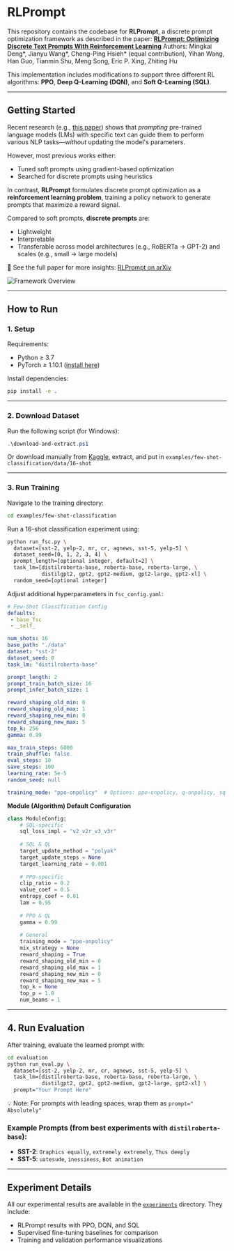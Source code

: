 # RLPrompt

This repository contains the codebase for **RLPrompt**, a discrete prompt optimization framework as described in the paper:
**[RLPrompt: Optimizing Discrete Text Prompts With Reinforcement Learning](https://arxiv.org/abs/2205.12548)**
Authors: Mingkai Deng\*, Jianyu Wang\*, Cheng-Ping Hsieh\* (equal contribution), Yihan Wang, Han Guo, Tianmin Shu, Meng Song, Eric P. Xing, Zhiting Hu

This implementation includes modifications to support three different RL algorithms: **PPO**, **Deep Q-Learning (DQN)**, and **Soft Q-Learning (SQL)**.

---

## Getting Started

Recent research (e.g., [this paper](https://arxiv.org/abs/2107.13586)) shows that *prompting* pre-trained language models (LMs) with specific text can guide them to perform various NLP tasks—*without* updating the model's parameters.

However, most previous works either:

* Tuned soft prompts using gradient-based optimization
* Searched for discrete prompts using heuristics

In contrast, **RLPrompt** formulates discrete prompt optimization as a **reinforcement learning problem**, training a policy network to generate prompts that maximize a reward signal.

Compared to soft prompts, **discrete prompts** are:

* Lightweight
* Interpretable
* Transferable across model architectures (e.g., RoBERTa → GPT-2) and scales (e.g., small → large models)

📖 See the full paper for more insights: [RLPrompt on arXiv](https://arxiv.org/abs/2205.12548)

![Framework Overview](figure.png)

---

## How to Run

### 1. Setup

Requirements:

* Python ≥ 3.7
* PyTorch ≥ 1.10.1 ([install here](https://pytorch.org/get-started/locally/))

Install dependencies:

```bash
pip install -e .
```

---

### 2. Download Dataset

Run the following script (for Windows):

```powershell
.\download-and-extract.ps1
```

Or download manually from [Kaggle](https://www.kaggle.com/datasets/riozulfandy04/rl-prompt-16-shot-classification-dataset), extract, and put in `examples/few-shot-classification/data/16-shot`

---

### 3. Run Training

Navigate to the training directory:

```bash
cd examples/few-shot-classification
```

Run a 16-shot classification experiment using:

```bash
python run_fsc.py \
  dataset=[sst-2, yelp-2, mr, cr, agnews, sst-5, yelp-5] \
  dataset_seed=[0, 1, 2, 3, 4] \
  prompt_length=[optional integer, default=2] \
  task_lm=[distilroberta-base, roberta-base, roberta-large, \
           distilgpt2, gpt2, gpt2-medium, gpt2-large, gpt2-xl] \
  random_seed=[optional integer]
```

Adjust additional hyperparameters in `fsc_config.yaml`:

```yaml
# Few-Shot Classification Config
defaults:
 - base_fsc
 - _self_

num_shots: 16
base_path: "./data"
dataset: "sst-2"
dataset_seed: 0
task_lm: "distilroberta-base"

prompt_length: 2
prompt_train_batch_size: 16
prompt_infer_batch_size: 1

reward_shaping_old_min: 0
reward_shaping_old_max: 1
reward_shaping_new_min: 0
reward_shaping_new_max: 5
top_k: 256
gamma: 0.99

max_train_steps: 6000
train_shuffle: false
eval_steps: 10
save_steps: 100
learning_rate: 5e-5
random_seed: null

training_mode: "ppo-onpolicy"  # Options: ppo-onpolicy, q-onpolicy, sql-onpolicy
```


**Module (Algorithm) Default Configuration**

```python
class ModuleConfig:
    # SQL-specific
    sql_loss_impl = "v2_v2r_v3_v3r"
    
    # SQL & QL
    target_update_method = "polyak"
    target_update_steps = None
    target_learning_rate = 0.001
    
    # PPO-specific
    clip_ratio = 0.2
    value_coef = 0.5
    entropy_coef = 0.01
    lam = 0.95
    
    # PPO & QL
    gamma = 0.99
    
    # General
    training_mode = "ppo-onpolicy"
    mix_strategy = None
    reward_shaping = True
    reward_shaping_old_min = 0
    reward_shaping_old_max = 1
    reward_shaping_new_min = 0
    reward_shaping_new_max = 5
    top_k = None
    top_p = 1.0
    num_beams = 1
```

---

## 4. Run Evaluation

After training, evaluate the learned prompt with:

```bash
cd evaluation
python run_eval.py \
  dataset=[sst-2, yelp-2, mr, cr, agnews, sst-5, yelp-5] \
  task_lm=[distilroberta-base, roberta-base, roberta-large, \
           distilgpt2, gpt2, gpt2-medium, gpt2-large, gpt2-xl] \
  prompt="Your Prompt Here"
```

💡 Note: For prompts with leading spaces, wrap them as `prompt=" Absolutely"`

### Example Prompts (from best experiments with `distilroberta-base`):

* **SST-2**: `Graphics equally`, `extremely extremely`, `Thus deeply`
* **SST-5**: `uatesude`, `inessiness`, `Bot animation`

---

## Experiment Details

All our experimental results are available in the [`experiments`](experiments) directory. They include:

* RLPrompt results with PPO, DQN, and SQL
* Supervised fine-tuning baselines for comparison
* Training and validation performance visualizations
